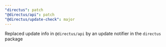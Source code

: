 ```yaml
---
"directus": patch
"@directus/api": patch
"@directus/update-check": major
---
```


Replaced update info in `@directus/api` by an update notifier in the `directus` package
